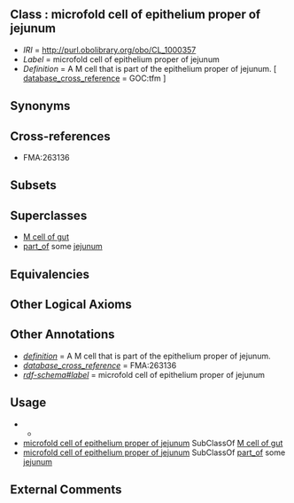 
## Class : microfold cell of epithelium proper of jejunum

 * *IRI* = http://purl.obolibrary.org/obo/CL_1000357
 * *Label* = microfold cell of epithelium proper of jejunum
 * *Definition* = A M cell that is part of the epithelium proper of jejunum. [ [database_cross_reference](../../ef/oboInOwl#hasDbXref.md) = GOC:tfm ]

## Synonyms


## Cross-references

 * FMA:263136

## Subsets


## Superclasses

 * [M cell of gut](../../CL/82/CL_0000682.md)
 * [part_of](../../BFO/50/BFO_0000050.md) some [jejunum](../../UBERON/15/UBERON_0002115.md)

## Equivalencies


## Other Logical Axioms


## Other Annotations

 * *[definition](../../IAO/15/IAO_0000115.md)* = A M cell that is part of the epithelium proper of jejunum.
 * *[database_cross_reference](../../ef/oboInOwl#hasDbXref.md)* = FMA:263136
 * *[rdf-schema#label](../../el/rdf-schema#label.md)* = microfold cell of epithelium proper of jejunum

## Usage

 * -
 * [microfold cell of epithelium proper of jejunum](../../CL/57/CL_1000357.md) SubClassOf [M cell of gut](../../CL/82/CL_0000682.md)
 * [microfold cell of epithelium proper of jejunum](../../CL/57/CL_1000357.md) SubClassOf [part_of](../../BFO/50/BFO_0000050.md) some [jejunum](../../UBERON/15/UBERON_0002115.md)

## External Comments

